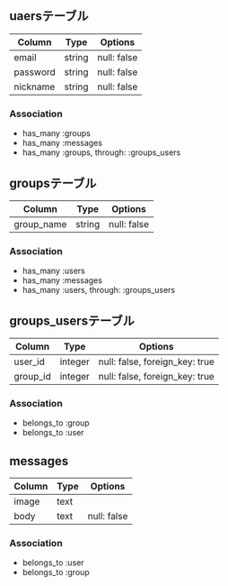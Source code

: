 ## uaersテーブル
|Column|Type|Options|
|------|----|-------|
|email|string|null: false|
|password|string|null: false|
|nickname|string|null: false|

### Association
- has_many :groups
- has_many :messages
- has_many :groups, through: :groups_users


## groupsテーブル
|Column|Type|Options|
|------|----|-------|
|group_name|string|null: false|

### Association
- has_many :users
- has_many :messages
- has_many :users, through: :groups_users


## groups_usersテーブル
|Column|Type|Options|
|------|----|-------|
|user_id|integer|null: false, foreign_key: true|
|group_id|integer|null: false, foreign_key: true|

### Association
- belongs_to :group
- belongs_to :user


## messages
|Column|Type|Options|
|------|----|-------|
|image|text||
|body|text|null: false|

### Association
- belongs_to :user
- belongs_to :group
